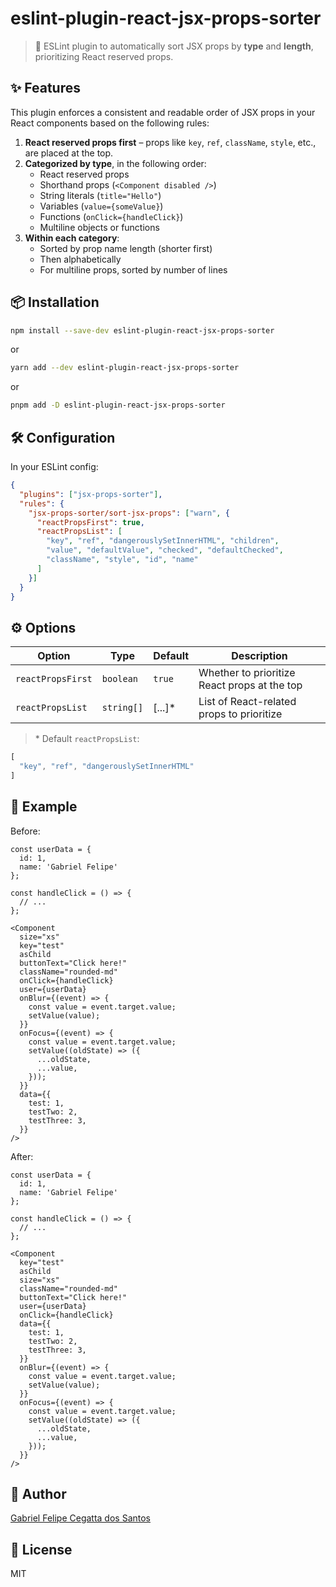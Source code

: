 # eslint-plugin-react-jsx-props-sorter

> 🔧 ESLint plugin to automatically sort JSX props by **type** and **length**, prioritizing React reserved props.

## ✨ Features

This plugin enforces a consistent and readable order of JSX props in your React components based on the following rules:

1. **React reserved props first** – props like `key`, `ref`, `className`, `style`, etc., are placed at the top.
2. **Categorized by type**, in the following order:
   - React reserved props
   - Shorthand props (`<Component disabled />`)
   - String literals (`title="Hello"`)
   - Variables (`value={someValue}`)
   - Functions (`onClick={handleClick}`)
   - Multiline objects or functions
3. **Within each category**:
   - Sorted by prop name length (shorter first)
   - Then alphabetically
   - For multiline props, sorted by number of lines

## 📦 Installation

```bash
npm install --save-dev eslint-plugin-react-jsx-props-sorter
```

or

```bash
yarn add --dev eslint-plugin-react-jsx-props-sorter
```

or

```bash
pnpm add -D eslint-plugin-react-jsx-props-sorter
```

## 🛠 Configuration

In your ESLint config:

```json
{
  "plugins": ["jsx-props-sorter"],
  "rules": {
    "jsx-props-sorter/sort-jsx-props": ["warn", {
      "reactPropsFirst": true,
      "reactPropsList": [
        "key", "ref", "dangerouslySetInnerHTML", "children",
        "value", "defaultValue", "checked", "defaultChecked",
        "className", "style", "id", "name"
      ]
    }]
  }
}
```

## ⚙️ Options

| Option             | Type       | Default | Description                                              |
|--------------------|------------|---------|----------------------------------------------------------|
| `reactPropsFirst`  | `boolean`  | `true`  | Whether to prioritize React props at the top             |
| `reactPropsList`   | `string[]` | [...]*  | List of React-related props to prioritize                |

> \* Default `reactPropsList`:
```js
[
  "key", "ref", "dangerouslySetInnerHTML"
]
```

## 🧠 Example

Before:

```tsx
const userData = {
  id: 1,
  name: 'Gabriel Felipe'
};

const handleClick = () => {
  // ...
};

<Component
  size="xs"
  key="test"
  asChild
  buttonText="Click here!"
  className="rounded-md"
  onClick={handleClick}
  user={userData}
  onBlur={(event) => {
    const value = event.target.value;
    setValue(value);
  }}
  onFocus={(event) => {
    const value = event.target.value;
    setValue((oldState) => ({
      ...oldState,
      ...value,
    }));
  }}
  data={{
    test: 1,
    testTwo: 2,
    testThree: 3,
  }}
/>
```

After:

```tsx
const userData = {
  id: 1,
  name: 'Gabriel Felipe'
};

const handleClick = () => {
  // ...
};

<Component
  key="test"
  asChild
  size="xs"
  className="rounded-md"
  buttonText="Click here!"
  user={userData}
  onClick={handleClick}
  data={{
    test: 1,
    testTwo: 2,
    testThree: 3,
  }}
  onBlur={(event) => {
    const value = event.target.value;
    setValue(value);
  }}
  onFocus={(event) => {
    const value = event.target.value;
    setValue((oldState) => ({
      ...oldState,
      ...value,
    }));
  }}
/>
```

## 👤 Author

[Gabriel Felipe Cegatta dos Santos](https://github.com/gabrielfcs)

## 📄 License

MIT
